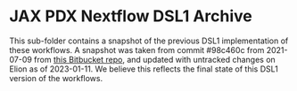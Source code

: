 # JAX PDX Nextflow DSL1 Archive

This sub-folder contains a snapshot of the previous DSL1 implementation of
these workflows. A snapshot was taken from commit #98c460c
from 2021-07-09 from [this Bitbucket repo](https://bitbucket.org/jacksonlaboratory/pdx_nextflow_pipelines), and updated with untracked changes on Elion as
of 2023-01-11. We believe this reflects  the final state of this DSL1 version
of the workflows.
